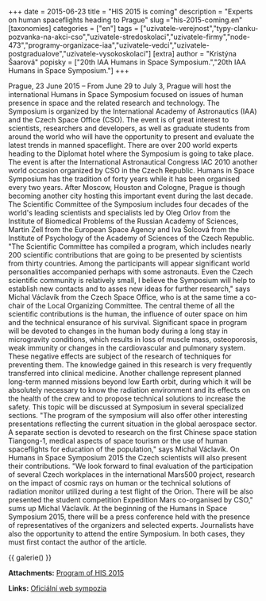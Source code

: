 +++
date = 2015-06-23
title = "HIS 2015 is coming"
description = "Experts on human spaceflights heading to Prague"
slug ="his-2015-coming.en"
[taxonomies]
categories = ["en"]
tags = ["uzivatele-verejnost","typy-clanku-pozvanka-na-akci-cso","uzivatele-stredoskolaci","uzivatele-firmy","node-473","programy-organizace-iaa","uzivatele-vedci","uzivatele-postgradualove","uzivatele-vysokoskolaci"]
[extra]
author = "Kristýna Šaarová"
popisky = ["20th IAA Humans in Space Symposium.","20th IAA Humans in Space Symposium."]
+++

Prague, 23 June 2015 – From June 29 to July 3, Prague will host the international Humans in Space Symposium focused on issues of human presence in space and the related research and technology. The Symposium is organized by the International Academy of Astronautics (IAA) and the Czech Space Office (CSO). The event is of great interest to scientists, researchers and developers, as well as graduate students from around the world who will have the opportunity to present and evaluate the latest trends in manned spaceflight. There are over 200 world experts heading to the Diplomat hotel where the Symposium is going to take place. The event is after the International Astronautical Congress IAC 2010 another world occasion organized by CSO in the Czech Republic. Humans in Space Symposium has the tradition of forty years while it has been organised every two years. After Moscow, Houston and Cologne, Prague is though becoming another city hosting this important event during the last decade. The Scientific Committee of the Symposium includes four decades of the world's leading scientists and specialists led by Oleg Orlov from the Institute of Biomedical Problems of the Russian Academy of Sciences, Martin Zell from the European Space Agency and Iva Šolcová from the Institute of Psychology of the Academy of Sciences of the Czech Republic. "The Scientific Committee has compiled a program, which includes nearly 200 scientific contributions that are going to be presented by scientists from thirty countries. Among the participants will appear significant world personalities accompanied perhaps with some astronauts. Even the Czech scientific community is relatively small, I believe the Symposium will help to establish new contacts and to asses new ideas for further research," says Michal Václavík from the Czech Space Office, who is at the same time a co-chair of the Local Organizing Committee. The central theme of all the scientific contributions is the human, the influence of outer space on him and the technical ensurance of his survival. Significant space in program will be devoted to changes in the human body during a long stay in microgravity conditions, which results in loss of muscle mass, osteoporosis, weak immunity or changes in the cardiovascular and pulmonary system. These negative effects are subject of the research of techniques for preventing them. The knowledge gained in this research is very frequently transferred into clinical medicine. Another challenge represent planned long-term manned missions beyond low Earth orbit, during which it will be absolutely necessary to know the radiation environment and its effects on the health of the crew and to propose technical solutions to increase the safety. This topic will be discussed at Symposium in several specialized sections. "The program of the symposium will also offer other interesting presentations reflecting the current situation in the global aerospace sector. A separate section is devoted to research on the first Chinese space station Tiangong-1, medical aspects of space tourism or the use of human spaceflights for education of the population," says Michal Václavík. On Humans in Space Symposium 2015 the Czech scientists will also present their contributions. "We look forward to final evaluation of the participation of several Czech workplaces in the international Mars500 project, research on the impact of cosmic rays on human or the technical solutions of radiation monitor utilized during a test flight of the Orion. There will be also presented the student competition Expedition Mars co-organised by CSO," sums up Michal Václavík. At the beginning of the Humans in Space Symposium 2015, there will be a press conference held with the presence of representatives of the organizers and selected experts. Journalists have also the opportunity to attend the entire Symposium. In both cases, they must first contact the author of the article.

{{ galerie() }}

**Attachments:**
[Program of HIS 2015]

[Program of HIS 2015]: his2015_final_programme.pdf

**Links:**
[Oficiální web sympozia]

[Oficiální web sympozia]: http://www.his2015.com/
